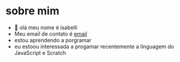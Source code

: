 # sobre mim 
 - 👋 olá meu nome é isabelli 
 - Meu email de contato é [email](isabelli.anhaia@escola.pr.gov.br) 
 - estou aprendendo a porgramar 
 - eu estoou interessada a progamar recentemente a linguagem do JavaScript e Scratch
